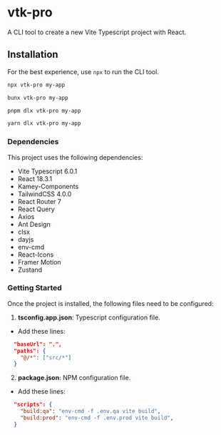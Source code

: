 # vtk-pro

A CLI tool to create a new Vite Typescript project with React.

## Installation

For the best experience, use `npx` to run the CLI tool.

```bash
npx vtk-pro my-app
```

```bash
bunx vtk-pro my-app
```

```bash
pnpm dlx vtk-pro my-app
```

```bash
yarn dlx vtk-pro my-app
```

### Dependencies

This project uses the following dependencies:

* Vite Typescript 6.0.1
* React 18.3.1
* Kamey-Components
* TailwindCSS 4.0.0
* React Router 7
* React Query
* Axios
* Ant Design
* clsx
* dayjs
* env-cmd
* React-Icons
* Framer Motion
* Zustand

### Getting Started

Once the project is installed, the following files need to be configured:

1. **tsconfig.app.json**: Typescript configuration file.

* Add these lines:

```json
  "baseUrl": ".",
  "paths": {
    "@/*": ["src/*"]
  }
```

2. **package.json**: NPM configuration file.

* Add these lines:

```json
  "scripts": {
    "build:qa": "env-cmd -f .env.qa vite build",
    "build:prod": "env-cmd -f .env.prod vite build",
  }
```
